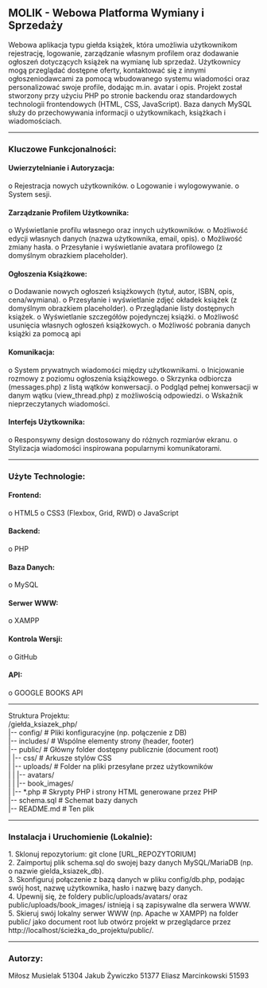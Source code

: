 <h2> MOLIK - Webowa Platforma Wymiany i Sprzedaży </h2>

Webowa aplikacja typu giełda książek, która umożliwia użytkownikom rejestrację, logowanie, zarządzanie własnym profilem oraz dodawanie ogłoszeń dotyczących książek na wymianę lub sprzedaż. Użytkownicy mogą przeglądać dostępne oferty, kontaktować się z innymi ogłoszeniodawcami za pomocą wbudowanego systemu wiadomości oraz personalizować swoje profile, dodając m.in. avatar i opis.
Projekt został stworzony przy użyciu PHP po stronie backendu oraz standardowych technologii frontendowych (HTML, CSS, JavaScript). Baza danych MySQL służy do przechowywania informacji o użytkownikach, książkach i wiadomościach.
<hr />

<h3>Kluczowe Funkcjonalności:  </h3>
<h4>Uwierzytelnianie i Autoryzacja:  </h4>
o	Rejestracja nowych użytkowników.  
o	Logowanie i wylogowywanie.  
o	System sesji.  
  
<h4>Zarządzanie Profilem Użytkownika: </h4> 
 o	Wyświetlanie profilu własnego oraz innych użytkowników.  
 o	Możliwość edycji własnych danych (nazwa użytkownika, email, opis).  
 o	Możliwość zmiany hasła.  
 o	Przesyłanie i wyświetlanie avatara profilowego (z domyślnym obrazkiem placeholder).  
  
<h4>Ogłoszenia Książkowe:  </h4>
o	Dodawanie nowych ogłoszeń książkowych (tytuł, autor, ISBN, opis, cena/wymiana).  
o	Przesyłanie i wyświetlanie zdjęć okładek książek (z domyślnym obrazkiem placeholder).  
o	Przeglądanie listy dostępnych książek.  
o	Wyświetlanie szczegółów pojedynczej książki.  
o	Możliwość usunięcia własnych ogłoszeń książkowych.  
o	Możliwość pobrania danych książki za pomocą api   
  
<h4>Komunikacja:  </h4>
o	System prywatnych wiadomości między użytkownikami.  
o	Inicjowanie rozmowy z poziomu ogłoszenia książkowego.  
o	Skrzynka odbiorcza (messages.php) z listą wątków konwersacji.  
o	Podgląd pełnej konwersacji w danym wątku (view_thread.php) z możliwością odpowiedzi.  
o	Wskaźnik nieprzeczytanych wiadomości.  
  
<h4>Interfejs Użytkownika: </h4>  
o	Responsywny design dostosowany do różnych rozmiarów ekranu.  
o	Stylizacja wiadomości inspirowana popularnymi komunikatorami.  

<hr />

<h3>Użyte Technologie: </h3> 
<h4>Frontend: </h4>  
o	HTML5  
o	CSS3 (Flexbox, Grid, RWD)   
o	JavaScript  
<h4>Backend: </h4>  
o	PHP  
<h4> Baza Danych:  </h4>
o	MySQL  
<h4>Serwer WWW:  </h4>
o XAMPP  
<h4>Kontrola Wersji:</h4>
o	GitHub  
<h4>API: </h4>
o	GOOGLE BOOKS API  

<hr />

Struktura Projektu:  
/giełda_ksiazek_php/  
|-- config/ # Pliki konfiguracyjne (np. połączenie z DB)  
|-- includes/ # Wspólne elementy strony (header, footer)  
|-- public/ # Główny folder dostępny publicznie (document root)  
| |-- css/ # Arkusze stylów CSS  
| |-- uploads/ # Folder na pliki przesyłane przez użytkowników  
| | |-- avatars/  
| | |-- book_images/  
| |-- *.php # Skrypty PHP i strony HTML generowane przez PHP  
|-- schema.sql # Schemat bazy danych  
|-- README.md # Ten plik  

<hr />

<h3>Instalacja i Uruchomienie (Lokalnie):  </h3>  
1.	Sklonuj repozytorium: git clone [URL_REPOZYTORIUM] <br />
2.	Zaimportuj plik schema.sql do swojej bazy danych MySQL/MariaDB (np. o nazwie gielda_ksiazek_db).<br />
3.	Skonfiguruj połączenie z bazą danych w pliku config/db.php, podając swój host, nazwę użytkownika, hasło i nazwę bazy danych. <br />
4.	Upewnij się, że foldery public/uploads/avatars/ oraz public/uploads/book_images/ istnieją i są zapisywalne dla serwera WWW. <br />
5.	Skieruj swój lokalny serwer WWW (np. Apache w XAMPP) na folder public/ jako document root lub otwórz projekt w przeglądarce przez http://localhost/ścieżka_do_projektu/public/. <br />  

<hr />

<h3>Autorzy: </h3>
Miłosz Musielak 51304
Jakub Żywiczko 51377
Eliasz Marcinkowski 51593
